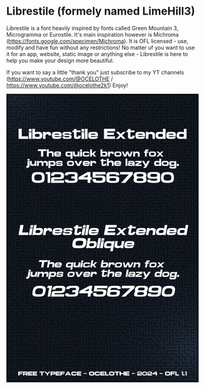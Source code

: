 # Librestile (formely named LimeHill3)
Librestile is a font heavily inspired by fonts called Green Mountain 3, Microgramma or Eurostile. It's main inspiration however is Michroma (https://fonts.google.com/specimen/Michroma). It is OFL licensed - use, modify and have fun without any restrictions! No matter uf you want to use it for an app, website, static image or anything else - Librestile is here to help you make your design more beautiful.


If you want to say a little "thank you" just subscribe to my YT channels (https://www.youtube.com/@OCELOTHE / https://www.youtube.com/@ocelothe2k1)
Enjoy!

![alt text](https://github.com/ocelothe/Librestile/blob/main/documentation/Librestile%20Extended.png?raw=true)


